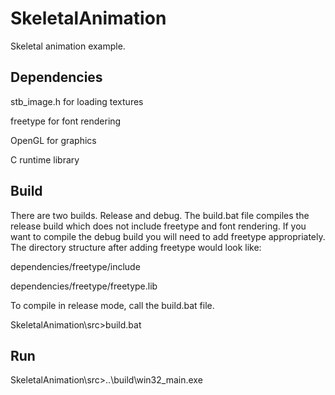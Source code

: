 # SkeletalAnimation
Skeletal animation example.

## Dependencies
stb_image.h for loading textures

freetype for font rendering

OpenGL for graphics

C runtime library

## Build
There are two builds. Release and debug. The build.bat file compiles the release build which does not include freetype and font rendering. If
you want to compile the debug build you will need to add freetype appropriately. The directory structure after adding freetype would look like:

  dependencies/freetype/include

  dependencies/freetype/freetype.lib

To compile in release mode, call the build.bat file.

SkeletalAnimation\src>build.bat

## Run
SkeletalAnimation\src>..\build\win32_main.exe
